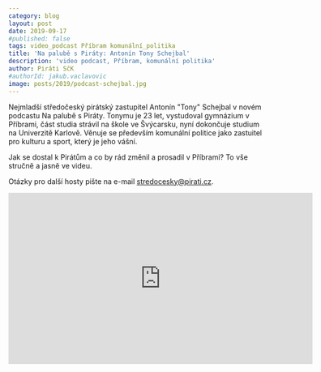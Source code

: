 ```yaml
---
category: blog
layout: post
date: 2019-09-17
#published: false
tags: video_podcast Příbram komunální_politika
title: 'Na palubě s Piráty: Antonín Tony Schejbal'
description: 'video podcast, Příbram, komunální politika'
author: Piráti SčK
#authorId: jakub.vaclavovic
image: posts/2019/podcast-schejbal.jpg
---
```


Nejmladší středočeský pirátský zastupitel Antonín "Tony" Schejbal v novém podcastu Na palubě s Piráty. Tonymu je 23 let, vystudoval gymnázium v Příbrami, část studia strávil na škole ve Švýcarsku, nyní dokončuje studium na Univerzitě Karlově. Věnuje se především komunální politice jako zastuitel pro kulturu a sport, který je jeho vášní.

 Jak se dostal k Pirátům a co by rád změnil a prosadil v Příbrami? To vše stručně a jasně ve videu.
 
 Otázky pro další hosty pište na e-mail stredocesky@pirati.cz.

<iframe width="600" height="338" src="https://www.youtube.com/embed/SEb9I828qO0" frameborder="0" allow="accelerometer; autoplay; encrypted-media; gyroscope; picture-in-picture" allowfullscreen></iframe>
